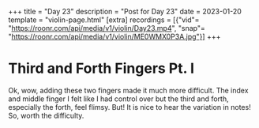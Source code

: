 +++
title = "Day 23"
description = "Post for Day 23"
date = 2023-01-20
template = "violin-page.html"
[extra]
recordings = [{"vid"= "https://roonr.com/api/media/v1/violin/Day23.mp4", "snap"= "https://roonr.com/api/media/v1/violin/ME0WMX0P3A.jpg"}]
+++

# Third and Forth Fingers Pt. I
Ok, wow, adding these two fingers made it much more difficult. The index and middle finger I felt like I had control over but the third and forth, especially the forth, feel flimsy. But! It is nice to hear the variation in notes! So, worth the difficulty. 